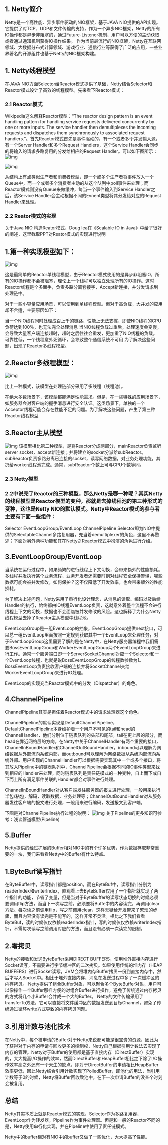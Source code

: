 ## 1. Netty简介

Netty是一个高性能、异步事件驱动的NIO框架，基于JAVA NIO提供的API实现。它提供了对TCP、UDP和文件传输的支持，作为一个异步NIO框架，Netty的所有IO操作都是异步非阻塞的，通过Future-Listener机制，用户可以方便的主动获取或者通过通知机制获得IO操作结果。 作为当前最流行的NIO框架，Netty在互联网领域、大数据分布式计算领域、游戏行业、通信行业等获得了广泛的应用，一些业界著名的开源组件也基于Netty的NIO框架构建。

## 1. Netty线程模型

在JAVA NIO方面Selector给Reactor模式提供了基础，Netty结合Selector和Reactor模式设计了高效的线程模型。先来看下Reactor模式：

### 2.1 Reactor模式

Wikipedia这么解释Reactor模型：“The reactor design pattern is an event handling pattern for handling service requests delivered concurrently by one or more inputs. The service handler then demultiplexes the incoming requests and dispatches them synchronously to associated request handlers.”。首先Reactor模式首先是事件驱动的，有一个或者多个并发输入源，有一个Server Handler和多个Request Handlers，这个Service Handler会同步的将输入的请求多路复用的分发给相应的Request Handler。可以如下图所示：
![img](/static/image/20161129103112729.png)



![img](/static/image/20161129103112729.png)


从结构上有点类似生产者和消费者模型，即一个或多个生产者将事件放入一个Queue中，而一个或者多个消费者主动的从这个队列中poll事件来处理；而Reactor模式则没有Queue来做缓冲，每当一个事件输入到Service Handler之后，该Service Handler会主动根据不同的Evnent类型将其分发给对应的Request Handler来处理。



### 2.2 Reator模式的实现



关于Java NIO 构造Reator模式，Doug lea在《Scalable IO in Java》中给了很好的阐述，这里截取PPT对Reator模式的实现进行说明



## 1.第一种实现模型如下： 
![img](/static/image/20161129103222584.png)

这是最简单的Reactor单线程模型，由于Reactor模式使用的是异步非阻塞IO，所有的IO操作都不会被阻塞，理论上一个线程可以独立处理所有的IO操作。这时Reactor线程是个多面手，负责多路分离套接字，Accept新连接，并分发请求到处理链中。

对于一些小容量应用场景，可以使用到单线程模型。但对于高负载，大并发的应用却不合适，主要原因如下：

当一个NIO线程同时处理成百上千的链路，性能上无法支撑，即使NIO线程的CPU负荷达到100%，也无法完全处理消息
当NIO线程负载过重后，处理速度会变慢，会导致大量客户端连接超时，超时之后往往会重发，更加重了NIO线程的负载。
可靠性低，一个线程意外死循环，会导致整个通信系统不可用
为了解决这些问题，出现了Reactor多线程模型。

## 2.Reactor多线程模型： 
![img](/static/image/20161129103519887.png)

比上一种模式，该模型在处理链部分采用了多线程（线程池）。

在绝大多数场景下，该模型都能满足性能需求。但是，在一些特殊的应用场景下，如服务器会对客户端的握手消息进行安全认证。这类场景下，单独的一个Acceptor线程可能会存在性能不足的问题。为了解决这些问题，产生了第三种Reactor线程模型

## 3.Reactor主从模型 
![img](/static/image/20161129103725841.png)
该模型相比第二种模型，是将Reactor分成两部分，mainReactor负责监听server socket，accept新连接；并将建立的socket分派给subReactor。subReactor负责多路分离已连接的socket，读写网络数据，对业务处理功能，其扔给worker线程池完成。通常，subReactor个数上可与CPU个数等同。

### 2.3 Netty模型

### 2.2中说完了Reactor的三种模型，那么Netty是哪一种呢？其实Netty的线程模型是Reactor模型的变种，那就是去掉线程池的第三种形式的变种，这也是Netty NIO的默认模式。Netty中Reactor模式的参与者主要有下面一些组件：

Selector
EventLoopGroup/EventLoop
ChannelPipeline
Selector即为NIO中提供的SelectableChannel多路复用器，充当着demultiplexer的角色，这里不再赘述；下面对另外两种功能和其在Netty之Reactor模式中扮演的角色进行介绍。

## 3.EventLoopGroup/EventLoop
当系统在运行过程中，如果频繁的进行线程上下文切换，会带来额外的性能损耗。多线程并发执行某个业务流程，业务开发者还需要时刻对线程安全保持警惕，哪些数据可能会被并发修改，如何保护？这不仅降低了开发效率，也会带来额外的性能损耗。

为了解决上述问题，Netty采用了串行化设计理念，从消息的读取、编码以及后续Handler的执行，始终都由IO线程EventLoop负责，这就意外着整个流程不会进行线程上下文的切换，数据也不会面临被并发修改的风险。这也解释了为什么Netty线程模型去掉了Reactor主从模型中线程池。

EventLoopGroup是一组EventLoop的抽象，EventLoopGroup提供next接口，可以总一组EventLoop里面按照一定规则获取其中一个EventLoop来处理任务，对于EventLoopGroup这里需要了解的是在Netty中，在Netty服务器编程中我们需要BossEventLoopGroup和WorkerEventLoopGroup两个EventLoopGroup来进行工作。通常一个服务端口即一个ServerSocketChannel对应一个Selector和一个EventLoop线程，也就是说BossEventLoopGroup的线程数参数为1。BossEventLoop负责接收客户端的连接并将SocketChannel交给WorkerEventLoopGroup来进行IO处理。

EventLoop的实现充当Reactor模式中的分发（Dispatcher）的角色。

## 4.ChannelPipeline
ChannelPipeline其实是担任着Reactor模式中的请求处理器这个角色。

ChannelPipeline的默认实现是DefaultChannelPipeline，DefaultChannelPipeline本身维护着一个用户不可见的tail和head的ChannelHandler，他们分别位于链表队列的头部和尾部。tail在更上层的部分，而head在靠近网络层的方向。在Netty中关于ChannelHandler有两个重要的接口，ChannelInBoundHandler和ChannelOutBoundHandler。inbound可以理解为网络数据从外部流向系统内部，而outbound可以理解为网络数据从系统内部流向系统外部。用户实现的ChannelHandler可以根据需要实现其中一个或多个接口，将其放入Pipeline中的链表队列中，ChannelPipeline会根据不同的IO事件类型来找到相应的Handler来处理，同时链表队列是责任链模式的一种变种，自上而下或自下而上所有满足事件关联的Handler都会对事件进行处理。

ChannelInBoundHandler对从客户端发往服务器的报文进行处理，一般用来执行半包/粘包，解码，读取数据，业务处理等；ChannelOutBoundHandler对从服务器发往客户端的报文进行处理，一般用来进行编码，发送报文到客户端。

下图是对ChannelPipeline执行过程的说明： 
![img](/static/image/20161129104246082.png)
关于Pipeline的更多知识可参考：浅谈管道模型(Pipeline)

## 5.Buffer
Netty提供的经过扩展的Buffer相对NIO中的有个许多优势，作为数据存取非常重要的一块，我们来看看Netty中的Buffer有什么特点。

## 1.ByteBuf读写指针

在ByteBuffer中，读写指针都是position，而在ByteBuf中，读写指针分别为readerIndex和writerIndex，直观看上去ByteBuffer仅用了一个指针就实现了两个指针的功能，节省了变量，但是当对于ByteBuffer的读写状态切换的时候必须要调用flip方法，而当下一次写之前，必须要将Buffe中的内容读完，再调用clear方法。每次读之前调用flip，写之前调用clear，这样无疑给开发带来了繁琐的步骤，而且内容没有读完是不能写的，这样非常不灵活。相比之下我们看看ByteBuf，读的时候仅仅依赖readerIndex指针，写的时候仅仅依赖writerIndex指针，不需每次读写之前调用对应的方法，而且没有必须一次读完的限制。
## 2.零拷贝

Netty的接收和发送ByteBuffer采用DIRECT BUFFERS，使用堆外直接内存进行Socket读写，不需要进行字节缓冲区的二次拷贝。如果使用传统的堆内存（HEAP BUFFERS）进行Socket读写，JVM会将堆内存Buffer拷贝一份到直接内存中，然后才写入Socket中。相比于堆外直接内存，消息在发送过程中多了一次缓冲区的内存拷贝。
Netty提供了组合Buffer对象，可以聚合多个ByteBuffer对象，用户可以像操作一个Buffer那样方便的对组合Buffer进行操作，避免了传统通过内存拷贝的方式将几个小Buffer合并成一个大的Buffer。
Netty的文件传输采用了transferTo方法，它可以直接将文件缓冲区的数据发送到目标Channel，避免了传统通过循环write方式导致的内存拷贝问题。
## 3.引用计数与池化技术

在Netty中，每个被申请的Buffer对于Netty来说都可能是很宝贵的资源，因此为了获得对于内存的申请与回收更多的控制权，Netty自己根据引用计数法去实现了内存的管理。Netty对于Buffer的使用都是基于直接内存（DirectBuffer）实现的，大大提高I/O操作的效率，然而DirectBuffer和HeapBuffer相比之下除了I/O操作效率高之外还有一个天生的缺点，即对于DirectBuffer的申请相比HeapBuffer效率更低，因此Netty结合引用计数实现了PolledBuffer，即池化的用法，当引用计数等于0的时候，Netty将Buffer回收致池中，在下一次申请Buffer的没某个时刻会被复用。
## 总结
Netty其实本质上就是Reactor模式的实现，Selector作为多路复用器，EventLoop作为转发器，Pipeline作为事件处理器。但是和一般的Reactor不同的是，Netty使用串行化实现，并在Pipeline中使用了责任链模式。

Netty中的buffer相对有NIO中的buffer又做了一些优化，大大提高了性能。


